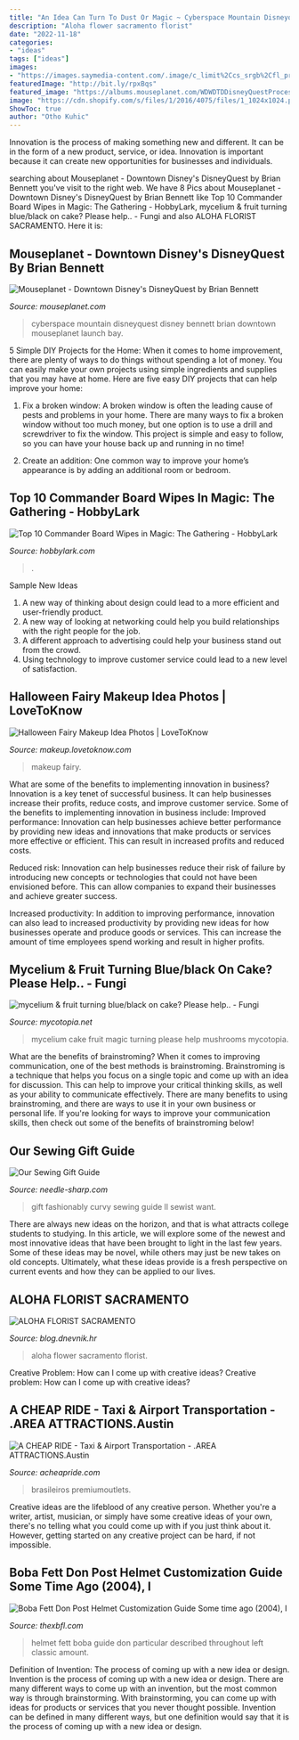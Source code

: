 ```yaml
---
title: "An Idea Can Turn To Dust Or Magic ~ Cyberspace Mountain Disneyquest Disney Bennett Brian Downtown Mouseplanet Launch Bay"
description: "Aloha flower sacramento florist"
date: "2022-11-18"
categories:
- "ideas"
tags: ["ideas"]
images:
- "https://images.saymedia-content.com/.image/c_limit%2Ccs_srgb%2Cfl_progressive%2Cq_auto:good%2Cw_700/MTc3NjE0MDI2ODI1MzQ0NjE2/board-wipes-mtg.jpg"
featuredImage: "http://bit.ly/rpxBqs"
featured_image: "https://albums.mouseplanet.com/WDWDTDDisneyQuestProcessed/46_cyberspace_mountain_launch_bay.jpg"
image: "https://cdn.shopify.com/s/files/1/2016/4075/files/1_1024x1024.png?v=1574458781"
ShowToc: true
author: "Otho Kuhic"
---
```



Innovation is the process of making something new and different. It can be in the form of a new product, service, or idea. Innovation is important because it can create new opportunities for businesses and individuals.

	

		
searching about Mouseplanet - Downtown Disney&#039;s DisneyQuest by Brian Bennett you've visit to the right web. We have 8 Pics about Mouseplanet - Downtown Disney&#039;s DisneyQuest by Brian Bennett like Top 10 Commander Board Wipes in Magic: The Gathering - HobbyLark, mycelium &amp; fruit turning blue/black on cake? Please help.. - Fungi and also ALOHA FLORIST SACRAMENTO. Here it is:
		
    
## Mouseplanet - Downtown Disney&#039;s DisneyQuest By Brian Bennett

<img loading=lazy src="https://albums.mouseplanet.com/WDWDTDDisneyQuestProcessed/46_cyberspace_mountain_launch_bay.jpg" onerror="this.onerror=null;this.src='https://tse2.mm.bing.net/th?id=OIP.CpKAy7lhsdS8ZAWkvtdYCgHaFj&amp;pid=15.1';" alt="Mouseplanet - Downtown Disney&#039;s DisneyQuest by Brian Bennett">

_Source: mouseplanet.com_

>cyberspace mountain disneyquest disney bennett brian downtown mouseplanet launch bay. 

	

5 Simple DIY Projects for the Home:
When it comes to home improvement, there are plenty of ways to do things without spending a lot of money. You can easily make your own projects using simple ingredients and supplies that you may have at home. Here are five easy DIY projects that can help improve your home: 
1. Fix a broken window: A broken window is often the leading cause of pests and problems in your home. There are many ways to fix a broken window without too much money, but one option is to use a drill and screwdriver to fix the window. This project is simple and easy to follow, so you can have your house back up and running in no time!

2. Create an addition: One common way to improve your home’s appearance is by adding an additional room or bedroom.

    
## Top 10 Commander Board Wipes In Magic: The Gathering - HobbyLark

<img loading=lazy src="https://images.saymedia-content.com/.image/c_limit%2Ccs_srgb%2Cfl_progressive%2Cq_auto:good%2Cw_700/MTc3NjE0MDI2ODI1MzQ0NjE2/board-wipes-mtg.jpg" onerror="this.onerror=null;this.src='https://tse3.mm.bing.net/th?id=OIP.40sOyzPfk7hClD6l-7iCCgHaKU&amp;pid=15.1';" alt="Top 10 Commander Board Wipes in Magic: The Gathering - HobbyLark">

_Source: hobbylark.com_

>. 

	

Sample New Ideas
1. A new way of thinking about design could lead to a more efficient and user-friendly product.
2. A new way of looking at networking could help you build relationships with the right people for the job.
3. A different approach to advertising could help your business stand out from the crowd.
4. Using technology to improve customer service could lead to a new level of satisfaction.

    
## Halloween Fairy Makeup Idea Photos | LoveToKnow

<img loading=lazy src="https://cf.ltkcdn.net/makeup/images/std/88104-319x425-fairy1.jpg" onerror="this.onerror=null;this.src='https://tse1.mm.bing.net/th?id=OIP.GZrf_tVYqG4w0bRC3VMnkwHaJ3&amp;pid=15.1';" alt="Halloween Fairy Makeup Idea Photos | LoveToKnow">

_Source: makeup.lovetoknow.com_

>makeup fairy. 

	

What are some of the benefits to implementing innovation in business?
Innovation is a key tenet of successful business. It can help businesses increase their profits, reduce costs, and improve customer service. Some of the benefits to implementing innovation in business include: 
Improved performance: Innovation can help businesses achieve better performance by providing new ideas and innovations that make products or services more effective or efficient. This can result in increased profits and reduced costs. 

Reduced risk: Innovation can help businesses reduce their risk of failure by introducing new concepts or technologies that could not have been envisioned before. This can allow companies to expand their businesses and achieve greater success. 

Increased productivity: In addition to improving performance, innovation can also lead to increased productivity by providing new ideas for how businesses operate and produce goods or services. This can increase the amount of time employees spend working and result in higher profits.

    
## Mycelium &amp; Fruit Turning Blue/black On Cake? Please Help.. - Fungi

<img loading=lazy src="https://mycotopia.net/uploads/monthly_05_2011/post-44533-138193691257.jpg" onerror="this.onerror=null;this.src='https://tse1.mm.bing.net/th?id=OIP.rGkwOu1tbKXiHSVY31ydfAHaEK&amp;pid=15.1';" alt="mycelium &amp; fruit turning blue/black on cake? Please help.. - Fungi">

_Source: mycotopia.net_

>mycelium cake fruit magic turning please help mushrooms mycotopia. 

	

What are the benefits of brainstroming?
When it comes to improving communication, one of the best methods is brainstroming. Brainstroming is a technique that helps you focus on a single topic and come up with an idea for discussion. This can help to improve your critical thinking skills, as well as your ability to communicate effectively. There are many benefits to using brainstroming, and there are ways to use it in your own business or personal life. If you're looking for ways to improve your communication skills, then check out some of the benefits of brainstroming below!

    
## Our Sewing Gift Guide

<img loading=lazy src="https://cdn.shopify.com/s/files/1/2016/4075/files/1_1024x1024.png?v=1574458781" onerror="this.onerror=null;this.src='https://tse1.mm.bing.net/th?id=OIP.9gc3HD7DIzXGqErdEFGNCAHaF7&amp;pid=15.1';" alt="Our Sewing Gift Guide">

_Source: needle-sharp.com_

>gift fashionably curvy sewing guide ll sewist want. 

	

There are always new ideas on the horizon, and that is what attracts college students to studying. In this article, we will explore some of the newest and most innovative ideas that have been brought to light in the last few years. Some of these ideas may be novel, while others may just be new takes on old concepts. Ultimately, what these ideas provide is a fresh perspective on current events and how they can be applied to our lives.

    
## ALOHA FLORIST SACRAMENTO

<img loading=lazy src="http://bit.ly/rpxBqs" onerror="this.onerror=null;this.src='https://tse1.mm.bing.net/th?id=OIP.l8eS8OxW2X1i-x4HYYWk5AHaFS&amp;pid=15.1';" alt="ALOHA FLORIST SACRAMENTO">

_Source: blog.dnevnik.hr_

>aloha flower sacramento florist. 

	

Creative Problem: How can I come up with creative ideas?
Creative problem: How can I come up with creative ideas?

    
## A CHEAP RIDE - Taxi &amp; Airport Transportation - .AREA ATTRACTIONS.Austin

<img loading=lazy src="https://acheapride.com/yahoo_site_admin/assets/images/A_Cheap_Ride_-_Web_Site_Photos_-_Round_Rock_Premium_Outlets_-_09-11.241201739_std.jpg" onerror="this.onerror=null;this.src='https://tse1.mm.bing.net/th?id=OIP.Jqds_2WKRec1WSraC8o07AHaDt&amp;pid=15.1';" alt="A CHEAP RIDE - Taxi &amp; Airport Transportation - .AREA ATTRACTIONS.Austin">

_Source: acheapride.com_

>brasileiros premiumoutlets. 

	

Creative ideas are the lifeblood of any creative person. Whether you're a writer, artist, musician, or simply have some creative ideas of your own, there's no telling what you could come up with if you just think about it. However, getting started on any creative project can be hard, if not impossible.

    
## Boba Fett Don Post Helmet Customization Guide Some Time Ago (2004), I

<img loading=lazy src="http://www.thexbfl.com/The_Xbox_Football_League/Boba_Fett_Don_Post_Helmet_files/Img_9263RS.jpg" onerror="this.onerror=null;this.src='https://tse2.mm.bing.net/th?id=OIP.33nr_drJXAgSOSBLWr_1VgHaE7&amp;pid=15.1';" alt="Boba Fett Don Post Helmet Customization Guide Some time ago (2004), I">

_Source: thexbfl.com_

>helmet fett boba guide don particular described throughout left classic amount. 

	

Definition of Invention: The process of coming up with a new idea or design.
Invention is the process of coming up with a new idea or design. There are many different ways to come up with an invention, but the most common way is through brainstorming. With brainstorming, you can come up with ideas for products or services that you never thought possible. Invention can be defined in many different ways, but one definition would say that it is the process of coming up with a new idea or design.

